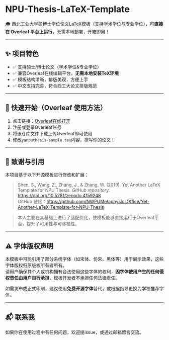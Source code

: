 # NPU-Thesis-LaTeX-Template

🎓 西北工业大学硕博士学位论文LaTeX模板（支持学术学位与专业学位），可**直接在 Overleaf 平台上运行**，无需本地部署，开箱即用！

---

## ✨ 项目特色

- ✅ 支持硕士/博士论文（学术学位&专业学位）
- ✅ 兼容Overleaf在线编辑平台，**无需本地安装TeX环境**
- ✅ 模板结构清晰，排版美观，方便上手
- ✅ 中文支持完善，符合西工大论文排版规范

---

## 🚀 快速开始（Overleaf 使用方法）

1. 点击链接：[Overleaf在线打开](https://www.overleaf.com/)
2. 注册或登录Overleaf账号
3. 将该仓库文件下载上传Overleaf即可使用
4. 修改`yanputhesis-sample.tex`内容，撰写你的论文！

---

## 📎 致谢与引用

本项目基于以下开源模板进行修改和扩展：

> Shen, S., Wang, Z., Zhang, J., & Zhang, W. (2019). Yet Another LaTeX Template for NPU Thesis. *GitHub repository*. https://doi.org/10.5281/zenodo.4159248  
> GitHub 链接：https://github.com/NWPUMetaphysicsOffice/Yet-Another-LaTeX-Template-for-NPU-Thesis

> 本人主要在其基础上进行了适配优化，使模板能够直接运行于Overleaf平台，提升了可用性与可移植性。

---

## ⚠️ 字体版权声明

本模板中可能引用了部分系统字体（如宋体、仿宋、黑体等）用于展示效果，这些字体版权归原版权所有者所有。  
请用户确保其个人或机构拥有合法使用这些字体的权利，**因字体使用产生的任何侵权责任由用户自行承担**，模板开发者不承担任何法律责任。

如需发布或正式印刷，建议使用**免费开源字体**替代，或根据指导更换为学校推荐字体。

---


## 📬 联系我

如果你在使用过程中有任何问题，欢迎提issue，或通过邮箱留言交流。
